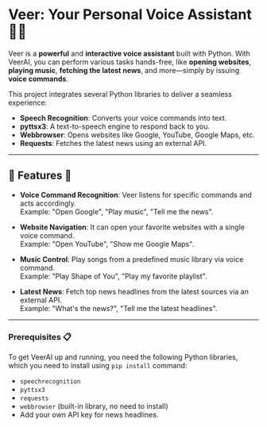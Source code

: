 # **Veer: Your Personal Voice Assistant** 🎤🤖

Veer is a **powerful** and **interactive voice assistant** built with Python. With VeerAI, you can perform various tasks hands-free, like **opening websites**, **playing music**, **fetching the latest news**, and more—simply by issuing **voice commands**.

This project integrates several Python libraries to deliver a seamless experience:
- **Speech Recognition**: Converts your voice commands into text.
- **pyttsx3**: A text-to-speech engine to respond back to you.
- **Webbrowser**: Opens websites like Google, YouTube, Google Maps, etc.
- **Requests**: Fetches the latest news using an external API.

---

## 🌟 **Features** 🌟

- **Voice Command Recognition**: Veer listens for specific commands and acts accordingly.  
  Example: "Open Google", "Play music", "Tell me the news".

- **Website Navigation**: It can open your favorite websites with a single voice command.  
  Example: "Open YouTube", "Show me Google Maps".

- **Music Control**: Play songs from a predefined music library via voice command.  
  Example: "Play Shape of You", "Play my favorite playlist".

- **Latest News**: Fetch top news headlines from the latest sources via an external API.  
  Example: "What's the news?", "Tell me the latest headlines".

---
### **Prerequisites** 📋
To get VeerAI up and running, you need the following Python libraries, which you need to install using `pip install` command:

- `speechrecognition`
- `pyttsx3`
- `requests`
- `webbrowser` (built-in library, no need to install)
- Add your own API key for news headlines.
